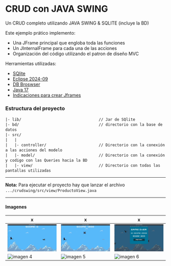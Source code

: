 # CRUD con JAVA SWING

Un CRUD completo utilizando JAVA SWING & SQLITE (incluye la BD)

Este ejemplo prático implemento:

- Una JFrame principal que engloba toda las funciones
- Un JInternalFrame para cada una de las acciones
- Organización del código utilizando el patron de diseño MVC

Herramientas utilizadas:

- [SQlite](#)
- [Eclipse 2024-09](#)
- [DB Broswser](#)
- [Java 17](#)
- [Indicaciones para crear Jframes](images/indicaciones_jframe.txt)

### Estructura del proyecto

```
|- lib/                                  // Jar de SQlite
|- bd/                                   // directorio con la base de datos
|- src/
|   |
|   |- controller/                       // Directorio con la conexión  a las acciones del modelo
|   |- model/                            // Directorio con la conexión y codigo con las Queries hacia la BD
|   |- view/                             // Directorio con todas las pantallas utilizadas
```

---

**Nota:** Para ejecutar el proyecto hay que lanzar el archivo  `.../crudswing/src/view/ProductoView.java`

---

#### Imagenes

|x|x|x|
|---|---|---|
|![imagen 1](images/imagen01.jpg)|![imagen 2](images/imagen02.jpg)| ![imagen 3](images/imagen03.jpg)|
|![imagen 4](images/imagen04.jpg)|![imagen 5](images/imagen05.jpg)| ![imagen 6](images/imagen06.jpg)|
